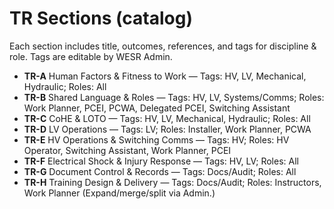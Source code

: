 # TR Sections (catalog)
Each section includes title, outcomes, references, and tags for discipline & role. Tags are editable by WESR Admin.
- **TR-A** Human Factors & Fitness to Work — Tags: HV, LV, Mechanical, Hydraulic; Roles: All
- **TR-B** Shared Language & Roles — Tags: HV, LV, Systems/Comms; Roles: Work Planner, PCEI, PCWA, Delegated PCEI, Switching Assistant
- **TR-C** CoHE & LOTO — Tags: HV, LV, Mechanical, Hydraulic; Roles: All
- **TR-D** LV Operations — Tags: LV; Roles: Installer, Work Planner, PCWA
- **TR-E** HV Operations & Switching Comms — Tags: HV; Roles: HV Operator, Switching Assistant, Work Planner, PCEI
- **TR-F** Electrical Shock & Injury Response — Tags: HV, LV; Roles: All
- **TR-G** Document Control & Records — Tags: Docs/Audit; Roles: All
- **TR-H** Training Design & Delivery — Tags: Docs/Audit; Roles: Instructors, Work Planner
(Expand/merge/split via Admin.)
